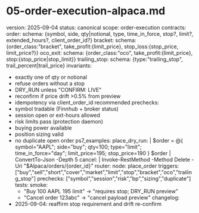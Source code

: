 <!-- GPT-USAGE-HEADER:v1
Type: reference documentation (not executable code).
Rules: Treat as docs; do not run as code. Obey the action schemas in ./01-unified-instruction-set.md.
-->
# 05-order-execution-alpaca.md
version: 2025-09-04
status: canonical
scope: order-execution
contracts:
  order:
    schema: {symbol, side, qty|notional, type, time_in_force, stop?, limit?, extended_hours?, client_order_id?}
  bracket:
    schema: {order_class:"bracket", take_profit:{limit_price}, stop_loss:{stop_price, limit_price?}}
  oco_exit:
    schema: {order_class:"oco", take_profit:{limit_price}, stop:{stop_price|stop_limit}}
  trailing_stop:
    schema: {type:"trailing_stop", trail_percent|trail_price}
invariants:
  - exactly one of qty or notional
  - refuse orders without a stop
  - DRY_RUN unless "CONFIRM: LIVE"
  - reconfirm if price drift >0.5% from preview
  - idempotency via client_order_id recommended
prechecks:
  - symbol tradable (Finnhub + broker status)
  - session open or ext-hours allowed
  - risk limits pass (protection daemon)
  - buying power available
  - position sizing valid
  - no duplicate open order
ps7_examples:
  place_dry_run: |
    $order = @{ symbol="AAPL"; side="buy"; qty=100; type="limit"; time_in_force="day"; limit_price=195; stop_price=190 }
    $order | ConvertTo-Json -Depth 5
  cancel: |
    Invoke-RestMethod -Method Delete -Uri "$Alpaca/orders/{order_id}"
router:
  node: place_order
  triggers: ["buy","sell","short","cover","market","limit","stop","bracket","oco","trailing_stop"]
  prechecks: ["symbol","session","risk","bp","sizing","duplicate"]
tests:
  smoke:
    - "Buy 100 AAPL 195 limit" -> "requires stop; DRY_RUN preview"
    - "Cancel order 123abc" -> "cancel payload preview"
changelog:
  - 2025-09-04: reaffirm stop requirement and drift re-confirm
